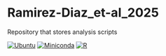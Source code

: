 # Ramirez-Diaz_et-al_2025
Repository that stores analysis scripts


[![Ubuntu](https://img.shields.io/badge/ubuntu-%E2%89%A520.04-orange.svg)](https://releases.ubuntu.com/20.04/)
[![Miniconda](https://img.shields.io/badge/Miniconda-%E2%89%A523.5-green.svg)](https://docs.anaconda.com/free/miniconda/index.html)
[![R](https://img.shields.io/badge/R-%E2%89%A54.4.2-blue.svg)](https://cran.r-project.org/bin/windows/base/old/4.4.2/)